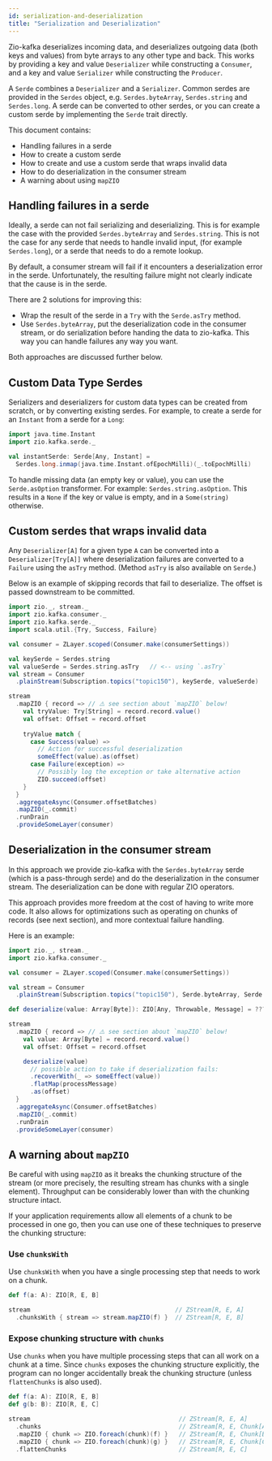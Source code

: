 ```yaml
---
id: serialization-and-deserialization
title: "Serialization and Deserialization"
---
```


Zio-kafka deserializes incoming data, and deserializes outgoing data (both keys and values) from byte arrays to any
other type and back. This works by providing a key and value `Deserializer` while constructing a `Consumer`,
and a key and value `Serializer` while constructing the `Producer`.

A `Serde` combines a `Deserializer` and a `Serializer`. Common serdes are provided in the `Serdes` object, e.g.
`Serdes.byteArray`, `Serdes.string` and `Serdes.long`. A serde can be converted to other serdes, or you can create a
custom serde by implementing the `Serde` trait directly.

This document contains:

- Handling failures in a serde
- How to create a custom serde
- How to create and use a custom serde that wraps invalid data
- How to do deserialization in the consumer stream
- A warning about using `mapZIO`

## Handling failures in a serde

Ideally, a serde can not fail serializing and deserializing. This is for example the case with the provided
`Serdes.byteArray` and `Serdes.string`. This is not the case for any serde that needs to handle invalid input,
(for example `Serdes.long`), or a serde that needs to do a remote lookup.

By default, a consumer stream will fail if it encounters a deserialization error in the serde. Unfortunately, the
resulting failure might not clearly indicate that the cause is in the serde.

There are 2 solutions for improving this:

- Wrap the result of the serde in a `Try` with the `Serde.asTry` method.
- Use `Serdes.byteArray`, put the deserialization code in the consumer stream, or do serialization before handing the
  data to zio-kafka. This way you can handle failures any way you want.

Both approaches are discussed further below.

## Custom Data Type Serdes

Serializers and deserializers for custom data types can be created from scratch, or by converting existing
serdes. For example, to create a serde for an `Instant` from a serde for a `Long`:

```scala
import java.time.Instant
import zio.kafka.serde._

val instantSerde: Serde[Any, Instant] =
  Serdes.long.inmap(java.time.Instant.ofEpochMilli)(_.toEpochMilli)
```

To handle missing data (an empty key or value), you can use the `Serde.asOption` transformer. For example:
`Serdes.string.asOption`. This results in a `None` if the key or value is empty, and in a `Some(string)` otherwise.

## Custom serdes that wraps invalid data

Any `Deserializer[A]` for a given type `A` can be converted into  a `Deserializer[Try[A]]` where deserialization
failures are converted to a `Failure` using the `asTry` method. (Method `asTry` is also available on `Serde`.)

Below is an example of skipping records that fail to deserialize. The offset is passed downstream to be committed.

```scala
import zio._, stream._
import zio.kafka.consumer._
import zio.kafka.serde._
import scala.util.{Try, Success, Failure}

val consumer = ZLayer.scoped(Consumer.make(consumerSettings))

val keySerde = Serdes.string
val valueSerde = Serdes.string.asTry   // <-- using `.asTry`
val stream = Consumer
  .plainStream(Subscription.topics("topic150"), keySerde, valueSerde)

stream 
  .mapZIO { record => // ⚠️ see section about `mapZIO` below!
    val tryValue: Try[String] = record.record.value()
    val offset: Offset = record.offset
  
    tryValue match {
      case Success(value) =>
        // Action for successful deserialization
        someEffect(value).as(offset)
      case Failure(exception) =>
        // Possibly log the exception or take alternative action
        ZIO.succeed(offset)
    }
  }
  .aggregateAsync(Consumer.offsetBatches)
  .mapZIO(_.commit)
  .runDrain
  .provideSomeLayer(consumer)
```

## Deserialization in the consumer stream

In this approach we provide zio-kafka with the `Serdes.byteArray` serde (which is a pass-through serde) and do the
deserialization in the consumer stream. The deserialization can be done with regular ZIO operators.

This approach provides more freedom at the cost of having to write more code. It also allows for optimizations such as
operating on chunks of records (see next section), and more contextual failure handling.

Here is an example:

```scala
import zio._, stream._
import zio.kafka.consumer._

val consumer = ZLayer.scoped(Consumer.make(consumerSettings))

val stream = Consumer
  .plainStream(Subscription.topics("topic150"), Serde.byteArray, Serde.byteArray)

def deserialize(value: Array[Byte]): ZIO[Any, Throwable, Message] = ???

stream 
  .mapZIO { record => // ⚠️ see section about `mapZIO` below!
    val value: Array[Byte] = record.record.value()
    val offset: Offset = record.offset

    deserialize(value)
      // possible action to take if deserialization fails:
      .recoverWith(_ => someEffect(value))
      .flatMap(processMessage)
      .as(offset)
  }
  .aggregateAsync(Consumer.offsetBatches)
  .mapZIO(_.commit)
  .runDrain
  .provideSomeLayer(consumer)
```

## A warning about `mapZIO`

Be careful with using `mapZIO` as it breaks the chunking structure of the stream (or more precisely, the resulting
stream has chunks with a single element). Throughput can be considerably lower than with the chunking structure intact.

If your application requirements allow all elements of a chunk to be processed in one go, then you can use one of these
techniques to preserve the chunking structure:

### Use `chunksWith`

Use `chunksWith` when you have a single processing step that needs to work on a chunk.

```scala
def f(a: A): ZIO[R, E, B]

stream                                        // ZStream[R, E, A]
  .chunksWith { stream => stream.mapZIO(f) }  // ZStream[R, E, B]
```

### Expose chunking structure with `chunks`

Use `chunks` when you have multiple processing steps that can all work on a chunk at a time. Since `chunks` exposes the
chunking structure explicitly, the program can no longer accidentally break the chunking structure (unless
`flattenChunks` is also used).

```scala
def f(a: A): ZIO[R, E, B]
def g(b: B): ZIO[R, E, C]

stream                                         // ZStream[R, E, A]
  .chunks                                      // ZStream[R, E, Chunk[A]]
  .mapZIO { chunk => ZIO.foreach(chunk)(f) }   // ZStream[R, E, Chunk[B]]
  .mapZIO { chunk => ZIO.foreach(chunk)(g) }   // ZStream[R, E, Chunk[C]]
  .flattenChunks                               // ZStream[R, E, C]
```
